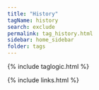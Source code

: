 ```yaml
---
title: "History"
tagName: history
search: exclude
permalink: tag_history.html
sidebar: home_sidebar
folder: tags
---
```

{% include taglogic.html %}

{% include links.html %}
